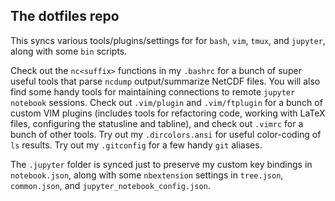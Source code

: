 ## The dotfiles repo
This syncs various tools/plugins/settings for for `bash`, `vim`, `tmux`, and `jupyter`, along with some `bin` scripts.

Check out the `nc<suffix>` functions in my `.bashrc` for a bunch of super useful tools that parse `ncdump` output/summarize NetCDF files. You will also find some handy tools for maintaining connections to remote `jupyter notebook` sessions. Check out `.vim/plugin` and `.vim/ftplugin` for a bunch of custom VIM plugins (includes tools for refactoring code, working with LaTeX files, configuring the statusline and tabline), and check out `.vimrc` for a bunch of other tools. Try out my `.dircolors.ansi` for useful color-coding of `ls` results. Try out my `.gitconfig` for a few handy `git` aliases.

The `.jupyter` folder is synced just to preserve my custom key bindings in `notebook.json`, along with some `nbextension` settings in `tree.json`, `common.json`, and `jupyter_notebook_config.json`.
<!-- The `custom` folder contains custom javascript and CSS files controlled by `jupyterthemes`.  -->

